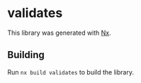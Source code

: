 # validates

This library was generated with [Nx](https://nx.dev).

## Building

Run `nx build validates` to build the library.
